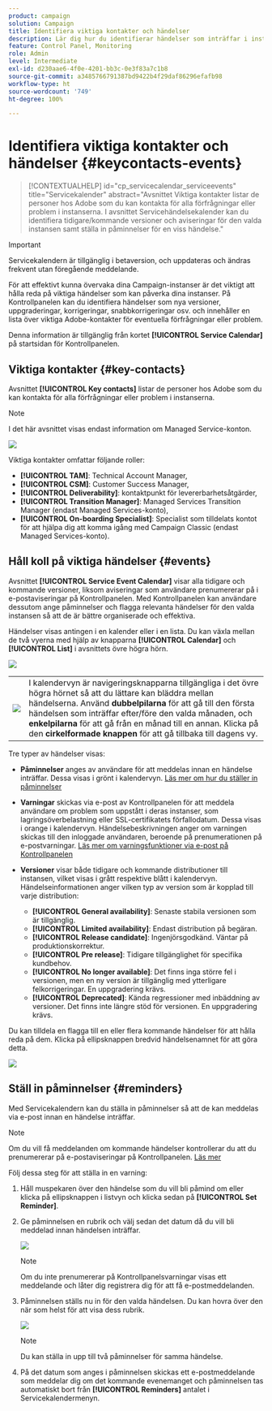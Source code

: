 ```yaml
---
product: campaign
solution: Campaign
title: Identifiera viktiga kontakter och händelser
description: Lär dig hur du identifierar händelser som inträffar i instanserna och viktiga kontakter på Adobe.
feature: Control Panel, Monitoring
role: Admin
level: Intermediate
exl-id: d230aae6-4f0e-4201-bb3c-0e3f83a7c1b8
source-git-commit: a3485766791387bd9422b4f29daf86296efafb98
workflow-type: ht
source-wordcount: '749'
ht-degree: 100%

---
```


# Identifiera viktiga kontakter och händelser {#keycontacts-events}

>[!CONTEXTUALHELP]
>id="cp_servicecalendar_serviceevents"
>title="Servicekalender"
>abstract="Avsnittet Viktiga kontakter listar de personer hos Adobe som du kan kontakta för alla förfrågningar eller problem i instanserna. I avsnittet Servicehändelsekalender kan du identifiera tidigare/kommande versioner och aviseringar för den valda instansen samt ställa in påminnelser för en viss händelse."

>[!IMPORTANT]
>
>Servicekalendern är tillgänglig i betaversion, och uppdateras och ändras frekvent utan föregående meddelande.

För att effektivt kunna övervaka dina Campaign-instanser är det viktigt att hålla reda på viktiga händelser som kan påverka dina instanser. På Kontrollpanelen kan du identifiera händelser som nya versioner, uppgraderingar, korrigeringar, snabbkorrigeringar osv. och innehåller en lista över viktiga Adobe-kontakter för eventuella förfrågningar eller problem.

Denna information är tillgänglig från kortet **[!UICONTROL Service Calendar]** på startsidan för Kontrollpanelen.

## Viktiga kontakter {#key-contacts}

Avsnittet **[!UICONTROL Key contacts]** listar de personer hos Adobe som du kan kontakta för alla förfrågningar eller problem i instanserna.

>[!NOTE]
>
>I det här avsnittet visas endast information om Managed Service-konton.

![](assets/service-events-contacts.png)

Viktiga kontakter omfattar följande roller:

* **[!UICONTROL TAM]**: Technical Account Manager,
* **[!UICONTROL CSM]**: Customer Success Manager,
* **[!UICONTROL Deliverability]**: kontaktpunkt för levererbarhetsåtgärder,
* **[!UICONTROL Transition Manager]**: Managed Services Transition Manager (endast Managed Services-konto),
* **[!UICONTROL On-boarding Specialist]**: Specialist som tilldelats kontot för att hjälpa dig att komma igång med Campaign Classic (endast Managed Services-konto).

## Håll koll på viktiga händelser {#events}

Avsnittet **[!UICONTROL Service Event Calendar]** visar alla tidigare och kommande versioner, liksom aviseringar som användare prenumererar på i e-postaviseringar på Kontrollpanelen. Med Kontrollpanelen kan användare dessutom ange påminnelser och flagga relevanta händelser för den valda instansen så att de är bättre organiserade och effektiva.

Händelser visas antingen i en kalender eller i en lista. Du kan växla mellan de två vyerna med hjälp av knapparna **[!UICONTROL Calendar]** och **[!UICONTROL List]** i avsnittets övre högra hörn.

![](assets/service-events-calendar.png)

<table><tr style="border: 0;">
<td><img src="assets/do-not-localize/nav-buttons.png">
</td><td>I kalendervyn är navigeringsknapparna tillgängliga i det övre högra hörnet så att du lättare kan bläddra mellan händelserna. Använd <b>dubbelpilarna</b> för att gå till den första händelsen som inträffar efter/före den valda månaden, och <b>enkelpilarna</b> för att gå från en månad till en annan. Klicka på den <b>cirkelformade knappen</b> för att gå tillbaka till dagens vy.</td>
</tr></table>

Tre typer av händelser visas:

* **Påminnelser** anges av användare för att meddelas innan en händelse inträffar. Dessa visas i grönt i kalendervyn. [Läs mer om hur du ställer in påminnelser](#reminders)
* **Varningar** skickas via e-post av Kontrollpanelen för att meddela användare om problem som uppstått i deras instanser, som lagringsöverbelastning eller SSL-certifikatets förfallodatum. Dessa visas i orange i kalendervyn. Händelsebeskrivningen anger om varningen skickas till den inloggade användaren, beroende på prenumerationen på e-postvarningar. [Läs mer om varningsfunktioner via e-post på Kontrollpanelen](../performance-monitoring/using/email-alerting.md)

* **Versioner** visar både tidigare och kommande distributioner till instansen, vilket visas i grått respektive blått i kalendervyn. Händelseinformationen anger vilken typ av version som är kopplad till varje distribution:

   * **[!UICONTROL General availability]**: Senaste stabila versionen som är tillgänglig.
   * **[!UICONTROL Limited availability]**: Endast distribution på begäran.
   * **[!UICONTROL Release candidate]**: Ingenjörsgodkänd. Väntar på produktionskorrektur.
   * **[!UICONTROL Pre release]**: Tidigare tillgänglighet för specifika kundbehov.
   * **[!UICONTROL No longer available]**: Det finns inga större fel i versionen, men en ny version är tillgänglig med ytterligare felkorrigeringar. En uppgradering krävs.
   * **[!UICONTROL Deprecated]**: Kända regressioner med inbäddning av versioner. Det finns inte längre stöd för versionen. En uppgradering krävs.

Du kan tilldela en flagga till en eller flera kommande händelser för att hålla reda på dem. Klicka på ellipsknappen bredvid händelsenamnet för att göra detta.

![](assets/service-events-flag.png)

## Ställ in påminnelser {#reminders}

Med Servicekalendern kan du ställa in påminnelser så att de kan meddelas via e-post innan en händelse inträffar.

>[!NOTE]
>
>Om du vill få meddelanden om kommande händelser kontrollerar du att du prenumererar på e-postaviseringar på Kontrollpanelen. [Läs mer](../performance-monitoring/using/email-alerting.md)

Följ dessa steg för att ställa in en varning:

1. Håll muspekaren över den händelse som du vill bli påmind om eller klicka på ellipsknappen i listvyn och klicka sedan på **[!UICONTROL Set Reminder]**.

1. Ge påminnelsen en rubrik och välj sedan det datum då du vill bli meddelad innan händelsen inträffar.

   ![](assets/service-events-set-reminder.png)

   >[!NOTE]
   >
   >Om du inte prenumererar på Kontrollpanelsvarningar visas ett meddelande och låter dig registrera dig för att få e-postmeddelanden.

1. Påminnelsen ställs nu in för den valda händelsen. Du kan hovra över den när som helst för att visa dess rubrik.

   ![](assets/service-events-reminder.png)

   >[!NOTE]
   >
   >Du kan ställa in upp till två påminnelser för samma händelse.

1. På det datum som anges i påminnelsen skickas ett e-postmeddelande som meddelar dig om det kommande evenemanget och påminnelsen tas automatiskt bort från **[!UICONTROL Reminders]** antalet i Servicekalendermenyn.
